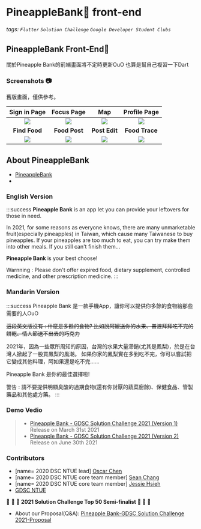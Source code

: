 # PineappleBank🍍 front-end
###### tags: `Flutter` `Solution Challenge` `Google Developer Student Clubs`


## PineappleBank Front-End:pineapple: 

關於Pineapple Bank的前端畫面將不定時更新OuO
也算是幫自己複習一下Dart

### Screenshots :camera: 

舊版畫面，僅供參考。

|Sign in Page|Focus Page|Map|Profile Page|
|:----------:|:--------:|:-:|:----------:|
|![](https://i.imgur.com/UCPK1jB.jpg)|![](https://i.imgur.com/mYFAhyZ.jpg)|![](https://i.imgur.com/ItVA5QO.jpg)|![](https://i.imgur.com/ueyFfOP.jpg)|
|**Find Food**|**Food Post**|**Post Edit**|**Food Trace**|
|![](https://i.imgur.com/pfOk6JU.jpg)|![](https://i.imgur.com/9bpwggz.jpg)|![](https://i.imgur.com/1okxOkK.jpg)|![](https://i.imgur.com/RrQaIAF.jpg)|


## About PineappleBank

* [PineappleBank](https://github.com/oscar1234456/PineappleBank)
* [](https://github.com/oscar1234456/solution_challenge_JOAS)

### English Version

:::success
**Pineapple Bank** is an app let you can provide your leftovers for those in need.

In 2021, for some reasons as everyone knows, there are many unmarketable fruit(especially pineapples) in Taiwan, which cause many Taiwanese to buy pineapples.
If your pineapples are too much to eat, you can try make them into other meals.
If you still can't finish them...

**Pineapple Bank** is your best choose!

Warnning : Please don't offer expired food, dietary supplement, controlled medicine, and other prescription medicine.
:::

### Mandarin Version

:::success
Pineapple Bank 是一款手機App，讓你可以提供你多餘的食物給那些需要的人OuO

~~這段英文版沒有 : 
什麼是多餘的食物? 比如說阿嬤送你的水果、普渡拜拜吃不完的餅乾、情人節送不出去的巧克力~~

2021年，因為一些眾所周知的原因，台灣的水果大量滯銷(尤其是鳳梨)，於是在台灣人掀起了一股買鳳梨的風潮。
如果你家的鳳梨實在多到吃不完，你可以嘗試把它變成其他料理，阿如果還是吃不完......

Pineapple Bank 是你的最佳選擇啦!

警告 : 請不要提供明顯臭酸的過期食物(還有你討厭的蔬菜廚餘)、保健食品、管製藥品和其他處方藥。
:::

### Demo Vedio

> * [Pineapple Bank - GDSC Solution Challenge 2021 (Version 1)](https://www.youtube.com/watch?v=hYzaIgT2Pzw) 
> Release on March 31st 2021
> * [Pineapple Bank - GDSC Solution Challenge 2021 (Version 2)](https://www.youtube.com/watch?v=DCc4LIiA8gw) 
> Release on June 30th 2021

### Contributors
* [name= 2020 DSC NTUE lead] [Oscar Chen](https://github.com/oscar1234456)
* [name= 2020 DSC NTUE core team member] [Sean Chang](https://github.com/seanchang74) 
* [name= 2020 DSC NTUE core team member] [Jessie Hsieh](https://github.com/jessie900309) 
* [GDSC NTUE](https://www.facebook.com/DSCNTUE)

:star2: :star2: :star2:  **2021 Solution Challenge Top 50 Semi-finalist** :star2: :star2: :star2: 

- About our Proposal(Q&A): [Pineapple Bank-GDSC Solution Challenge 2021-Proposal](https://docs.google.com/document/d/1F_6M3w-uOO3_9nQ4UZqLDEGWcjsl_B4kdpj8l_--4AE/edit?usp=sharing)

